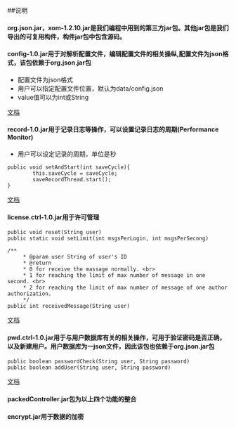 ##说明
#### org.json.jar，xom-1.2.10.jar是我们编程中用到的第三方jar包。其他jar包是我们导出的可复用构件，构件jar包中包含源码。


#### config-1.0.jar用于对解析配置文件，编辑配置文件的相关操纵,配置文件为json格式，该包依赖于org.json.jar包

+ 配置文件为json格式
+ 用户可以指定配置文件位置，默认为data/config.json
+ value值可以为int或String

[文档](http://weiyichen.github.io/SoftwareReuse-Project/config-1.0-doc/index.html)

#### record-1.0.jar用于记录日志等操作，可以设置记录日志的周期(Performance Monitor)

+ 用户可以设定记录的周期，单位是秒

```
public void setAndStart(int saveCycle){
		this.saveCycle = saveCycle;
		saveRecordThread.start();
}
```

[文档](http://weiyichen.github.io/SoftwareReuse-Project/record-1.0-doc/index.html)

#### license.ctrl-1.0.jar用于许可管理

```
public void reset(String user)
public static void setLimit(int msgsPerLogin, int msgsPerSecong)

/**
	 * @param user String of user's ID
	 * @return
	 * 0 for receive the massage normally. <br>
	 * 1 for reaching the limit of max number of message in one second. <br>
	 * 2 for reaching the limit of max number of message of one author authorization.
	 */
public int receivedMessage(String user)
```

[文档](http://weiyichen.github.io/SoftwareReuse-Project/lincense.ctrl-1.0-doc/index.html)

#### pwd.ctrl-1.0.jar用于与用户数据库有关的相关操作，可用于验证密码是否正确，以及新建用户。用户数据库为一json文件，因此该包也依赖于org.json.jar包

```
public boolean passwordCheck(String user, String password)
public boolean addUser(String user, String password)
```

[文档](http://weiyichen.github.io/SoftwareReuse-Project/pwd.ctrl-1.0-doc/index.html)

#### packedController.jar包为以上四个功能的整合

#### encrypt.jar用于数据的加密

